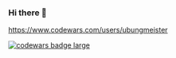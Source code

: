### Hi there 👋
https://www.codewars.com/users/ubungmeister 

<a target="_blank" href="https://www.codewars.com/users/ubungmeister"><img src="https://www.codewars.com/users/ubungmeister/badges/large" alt="codewars badge large" /></a>


<!--
**ubungmeister/ubungmeister** is a ✨ _special_ ✨ repository because its `README.md` (this file) appears on your GitHub profile.

Here are some ideas to get you started:

- 🔭 I’m currently working on ...
- 🌱 I’m currently learning ...
- 👯 I’m looking to collaborate on ...
- 🤔 I’m looking for help with ...
- 💬 Ask me about ...
- 📫 How to reach me: ...
- 😄 Pronouns: ...
- ⚡ Fun fact: ...
-->
